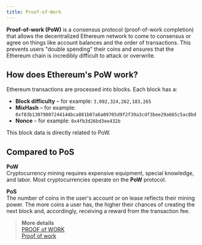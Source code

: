 ```yaml
---
title: Proof-of-Work
---
```


**Proof-of-work (PoW)** is a consensus protocol (proof-of-work completion) that allows the decentralized Ethereum network to come to consensus or agree on things like account balances and the order of transactions. This prevents users "double spending" their coins and ensures that the Ethereum chain is incredibly difficult to attack or overwrite.

## How does Ethereum's PoW work?

Ethereum transactions are processed into blocks. Each block has a:
* **Block difficulty** – for example: `3,092,324,262,183,265`
* **MixHash** – for example: `0xf83b13079807244144bca881b07a6a09705d9f2f39a3cdf3bee29a665c5ac8bd`
* **Nonce** – for example: `0x4fb3d26bd3ee432b`

This block data is directly related to PoW.

## Compared to PoS

**PoW**  
Cryptocurrency mining requires expensive equipment, special knowledge, and labor. Most cryptocurrencies operate on the **PoW** protocol.  

**PoS**  
The number of coins in the user's account or on lease reflects their mining power. The more coins a user has, the higher their chances of creating the next block and, accordingly, receiving a reward from the transaction fee.

> **More details**  
> [PROOF of WORK](https://ethereum.org/en/developers/docs/consensus-mechanisms/pow/)  
> [Proof of work](https://en.wikipedia.org/wiki/Proof_of_work)
